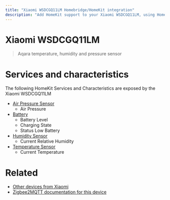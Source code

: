 ```yaml
---
title: "Xiaomi WSDCGQ11LM Homebridge/HomeKit integration"
description: "Add HomeKit support to your Xiaomi WSDCGQ11LM, using Homebridge, Zigbee2MQTT and homebridge-z2m."
---
```

<!---
This file has been GENERATED using src/docgen/docgen.ts
DO NOT EDIT THIS FILE MANUALLY!
-->
# Xiaomi WSDCGQ11LM
> Aqara temperature, humidity and pressure sensor


# Services and characteristics
The following HomeKit Services and Characteristics are exposed by
the Xiaomi WSDCGQ11LM

* [Air Pressure Sensor](../../sensors.md)
  * Air Pressure
* [Battery](../../battery.md)
  * Battery Level
  * Charging State
  * Status Low Battery
* [Humidity Sensor](../../sensors.md)
  * Current Relative Humidity
* [Temperature Sensor](../../sensors.md)
  * Current Temperature


# Related
* [Other devices from Xiaomi](../index.md#xiaomi)
* [Zigbee2MQTT documentation for this device](https://www.zigbee2mqtt.io/devices/WSDCGQ11LM.html)